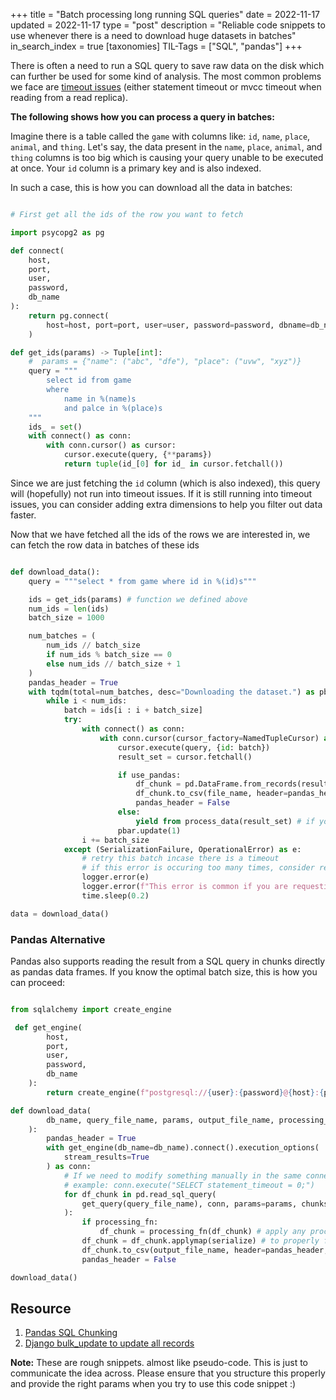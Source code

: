 +++
title = "Batch processing long running SQL queries"
date = 2022-11-17
updated = 2022-11-17
type = "post"
description = "Reliable code snippets to use whenever there is a need to download huge datasets in batches"
in_search_index = true
[taxonomies]
TIL-Tags = ["SQL", "pandas"]
+++

There is often a need to run a SQL query to save raw data on the disk which can further be used for some kind of analysis. The most common problems we face are [timeout issues](/til/mvcc-timeout-postgres/) (either statement timeout or mvcc timeout when reading from a read replica).

**The following shows how you can process a query in batches:**

Imagine there is a table called the `game` with columns like: `id`, `name`, `place`, `animal`, and `thing`. Let's say, the data present in the `name`, `place`, `animal`, and `thing` columns is too big which is causing your query unable to be executed at once. Your `id` column is a primary key and is also indexed.

In such a case, this is how you can download all the data in batches:

```python

# First get all the ids of the row you want to fetch

import psycopg2 as pg

def connect(
    host,
    port,
    user,
    password,
    db_name
):
    return pg.connect(
        host=host, port=port, user=user, password=password, dbname=db_name
    )

def get_ids(params) -> Tuple[int]:
    #  params = {"name": ("abc", "dfe"), "place": ("uvw", "xyz")}
    query = """
        select id from game
        where 
            name in %(name)s
            and palce in %(place)s
    """
    ids_ = set()
    with connect() as conn:
        with conn.cursor() as cursor:
            cursor.execute(query, {**params})
            return tuple(id_[0] for id_ in cursor.fetchall())
```
Since we are just fetching the `id` column (which is also indexed), this query will (hopefully) not run into timeout issues. If it is still running into timeout issues, you can consider adding extra dimensions to help you filter out data faster.

Now that we have fetched all the ids of the rows we are interested in, we can fetch the row data in batches of these ids

```python

def download_data():
    query = """select * from game where id in %(id)s"""

    ids = get_ids(params) # function we defined above
    num_ids = len(ids)
    batch_size = 1000

    num_batches = (
        num_ids // batch_size
        if num_ids % batch_size == 0
        else num_ids // batch_size + 1
    )
    pandas_header = True
    with tqdm(total=num_batches, desc="Downloading the dataset.") as pbar:
        while i < num_ids:
            batch = ids[i : i + batch_size]
            try:
                with connect() as conn:
                    with conn.cursor(cursor_factory=NamedTupleCursor) as cursor:
                        cursor.execute(query, {id: batch})
                        result_set = cursor.fetchall()

                        if use_pandas:
                            df_chunk = pd.DataFrame.from_records(result_set, columns=["id", "name", "place", "animal", "thing"])
                            df_chunk.to_csv(file_name, header=pandas_header, index=False, mode="a")
                            pandas_header = False
                        else:
                            yield from process_data(result_set) # if you want to process the data further before saving it to the disk
                        pbar.update(1)
                i += batch_size
            except (SerializationFailure, OperationalError) as e:
                # retry this batch incase there is a timeout
                # if this error is occuring too many times, consider reducing the batch size
                logger.error(e)
                logger.error(f"This error is common if you are requesting a large dataset. We will retry the batch in a while.")
                time.sleep(0.2)

data = download_data()
```

### Pandas Alternative

Pandas also supports reading the result from a SQL query in chunks directly as pandas data frames. If you know the optimal batch size, this is how you can proceed:

```python

from sqlalchemy import create_engine

 def get_engine(
        host,
        port,
        user,
        password,
        db_name
    ):
        return create_engine(f"postgresql://{user}:{password}@{host}:{port}/{db_name}") # return sql alchemy engine instead of the psycopgy engine

def download_data(
        db_name, query_file_name, params, output_file_name, processing_fn=None
    ):
        pandas_header = True
        with get_engine(db_name=db_name).connect().execution_options(
            stream_results=True
        ) as conn:
            # If we need to modify something manually in the same connection session, we can do it here
            # example: conn.execute("SELECT statement_timeout = 0;")
            for df_chunk in pd.read_sql_query(
                get_query(query_file_name), conn, params=params, chunksize=1000
            ):
                if processing_fn:
                    df_chunk = processing_fn(df_chunk) # apply any processing on the df_chunk 
                df_chunk = df_chunk.applymap(serialize) # to properly format the json values
                df_chunk.to_csv(output_file_name, header=pandas_header, index=False, mode="a")
                pandas_header = False

download_data()
```

## Resource
1. [Pandas SQL Chunking](https://pythonspeed.com/articles/pandas-sql-chunking/)
2. [Django bulk_update to update all records](https://stackoverflow.com/questions/61040570/django-using-bulk-update-to-update-all-records)

**Note:** These are rough snippets. almost like pseudo-code. This is just to communicate the idea across. Please ensure that you structure this properly and provide the right params when you try to use this code snippet :)